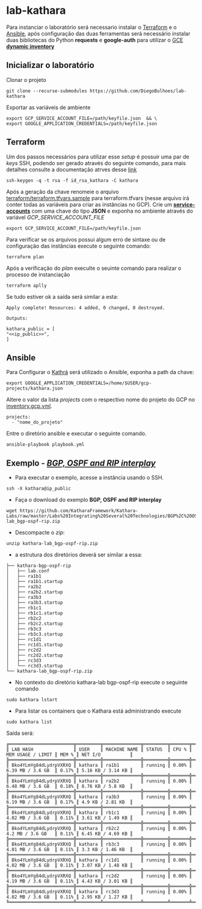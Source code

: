 # lab-kathara

Para instanciar o laboratório será necessario instalar o [Terraform](https://terraform.io/) e o [Ansible](https://www.ansible.com/), após configuração das duas ferramentas será necessário instalar duas bibliotecas do Python **requests** e **google-auth** para utilizar o [GCE **dynamic inventory**](https://docs.ansible.com/ansible/latest/scenario_guides/guide_gce.html)

## Inicializar o laboratório

Clonar o projeto

```shell
git clone --recurse-submodules https://github.com/DiegoBulhoes/lab-kathara
```

Exportar as variáveis de ambiente

```shell
export GCP_SERVICE_ACCOUNT_FILE=/path/keyfile.json  && \
export GOOGLE_APPLICATION_CREDENTIALS=/path/keyfile.json
```

## Terraform

Um dos passos necessários para utilizar esse _setup_ é possuir uma par de _keys_ SSH, podendo ser gerado através do seguinte comando, para mais detalhes consulte a documentação atrves desse [link](https://wiki.debian.org/SSH)

```shell
ssh-keygen -q -t rsa -f id_rsa_kathara -C kathara
```

Após a geração da chave renomeie o arquivo [terraform/terraform.tfvars.sample](terraform/terraform.tfvars.sample) para terraform.tfvars (nesse arquivo irá conter todas as variáveis para criar as instâncias no GCP). Crie um [**service-accounts**](https://cloud.google.com/compute/docs/access/service-accounts) com uma chave do tipo **JSON** e exponha no ambiente através do variável _GCP_SERVICE_ACCOUNT_FILE_

```shell
export GCP_SERVICE_ACCOUNT_FILE=/path/keyfile.json
```

Para verificar se os arquivos possui algum erro de sintaxe ou de configuração das instâncias execute o seguinte comando:

```shell
terraform plan
```

Após a verificação do _plan_ execulte o seuinte comando para realizar o processo de instanciação

```shell
terraform aplly
```

Se tudo estiver ok a saída será similar a esta:

```text
Apply complete! Resources: 4 added, 0 changed, 0 destroyed.

Outputs:

kathara_public = [
"<<ip_public>>",
]
```

## Ansible

Para Configurar o [Kathrá](https://github.com/KatharaFramework/Kathara/) será utilizado o Ansible, exponha a path da chave:

```shell
export GOOGLE_APPLICATION_CREDENTIALS=/home/$USER/gcp-projects/kathara.json
```

Altere o valor da lista _projects_ com o respectivo nome do projeto do GCP no [inventory.gcp.yml](https://github.com/DiegoBulhoes/lab-kathara/blob/master/ansible/inventory.gcp.yml.example).

```text
projects:
  - "nome_do_projeto"
```

Entre o diretório ansible e executar o seguinte comando.

```shell
ansible-playbook playbook.yml
```

## Exemplo - [_BGP, OSPF and RIP interplay_](https://github.com/KatharaFramework/Kathara/#example)

- Para executar o exemplo, acesse a instância usando o SSH.

```shell
ssh -X kathara@ip_public
```

- Faça o download do exemplo **BGP, OSPF and RIP interplay**

```shell
wget https://github.com/KatharaFramework/Kathara-Labs/raw/master/Labs%20Integrating%20Several%20Technologies/BGP%2C%20OSPF%20and%20RIP%20interplay/kathara-lab_bgp-ospf-rip.zip
```

- Descompacte o _zip_:

```
unzip kathara-lab_bgp-ospf-rip.zip
```

- a estrutura dos diretórios deverá ser similar a essa:

```text
├── kathara-bgp-ospf-rip
│   ├── lab.conf
│   ├── ra1b1
│   ├── ra1b1.startup
│   ├── ra2b2
│   ├── ra2b2.startup
│   ├── ra3b3
│   ├── ra3b3.startup
│   ├── rb1c1
│   ├── rb1c1.startup
│   ├── rb2c2
│   ├── rb2c2.startup
│   ├── rb3c3
│   ├── rb3c3.startup
│   ├── rc1d1
│   ├── rc1d1.startup
│   ├── rc2d2
│   ├── rc2d2.startup
│   ├── rc3d3
│   └── rc3d3.startup
└── kathara-lab_bgp-ospf-rip.zip

```

- No contexto do diretório kathara-lab bgp-ospf-rip execute o seguinte comando

```shell
sudo kathara lstart
```

- Para listar os containers que o Kathara está administrando execute

```shell
sudo kathara list
```

Saída será:

```text
╔════════════════════════╦═════════╦══════════════╦═════════╦═══════╦═══════════════════╦═══════╦═══════════════════╗
║ LAB HASH               ║ USER    ║ MACHINE NAME ║ STATUS  ║ CPU % ║ MEM USAGE / LIMIT ║ MEM % ║ NET I/O           ║
╠════════════════════════╬═════════╬══════════════╬═════════╬═══════╬═══════════════════╬═══════╬═══════════════════╣
║ Bko4YLmYg84dLydrpVXRXQ ║ kathara ║ ra1b1        ║ running ║ 0.00% ║ 6.39 MB / 3.6 GB  ║ 0.17% ║ 5.16 KB / 3.14 KB ║
╠════════════════════════╬═════════╬══════════════╬═════════╬═══════╬═══════════════════╬═══════╬═══════════════════╣
║ Bko4YLmYg84dLydrpVXRXQ ║ kathara ║ ra2b2        ║ running ║ 0.00% ║ 6.48 MB / 3.6 GB  ║ 0.18% ║ 8.76 KB / 5.8 KB  ║
╠════════════════════════╬═════════╬══════════════╬═════════╬═══════╬═══════════════════╬═══════╬═══════════════════╣
║ Bko4YLmYg84dLydrpVXRXQ ║ kathara ║ ra3b3        ║ running ║ 0.00% ║ 6.19 MB / 3.6 GB  ║ 0.17% ║ 4.9 KB / 2.81 KB  ║
╠════════════════════════╬═════════╬══════════════╬═════════╬═══════╬═══════════════════╬═══════╬═══════════════════╣
║ Bko4YLmYg84dLydrpVXRXQ ║ kathara ║ rb1c1        ║ running ║ 0.00% ║ 4.02 MB / 3.6 GB  ║ 0.11% ║ 3.61 KB / 1.49 KB ║
╠════════════════════════╬═════════╬══════════════╬═════════╬═══════╬═══════════════════╬═══════╬═══════════════════╣
║ Bko4YLmYg84dLydrpVXRXQ ║ kathara ║ rb2c2        ║ running ║ 0.00% ║ 4.2 MB / 3.6 GB   ║ 0.11% ║ 6.45 KB / 4.69 KB ║
╠════════════════════════╬═════════╬══════════════╬═════════╬═══════╬═══════════════════╬═══════╬═══════════════════╣
║ Bko4YLmYg84dLydrpVXRXQ ║ kathara ║ rb3c3        ║ running ║ 0.00% ║ 4.01 MB / 3.6 GB  ║ 0.11% ║ 3.3 KB / 1.46 KB  ║
╠════════════════════════╬═════════╬══════════════╬═════════╬═══════╬═══════════════════╬═══════╬═══════════════════╣
║ Bko4YLmYg84dLydrpVXRXQ ║ kathara ║ rc1d1        ║ running ║ 0.00% ║ 4.02 MB / 3.6 GB  ║ 0.11% ║ 3.07 KB / 1.48 KB ║
╠════════════════════════╬═════════╬══════════════╬═════════╬═══════╬═══════════════════╬═══════╬═══════════════════╣
║ Bko4YLmYg84dLydrpVXRXQ ║ kathara ║ rc2d2        ║ running ║ 0.00% ║ 4.19 MB / 3.6 GB  ║ 0.11% ║ 4.43 KB / 3.01 KB ║
╠════════════════════════╬═════════╬══════════════╬═════════╬═══════╬═══════════════════╬═══════╬═══════════════════╣
║ Bko4YLmYg84dLydrpVXRXQ ║ kathara ║ rc3d3        ║ running ║ 0.00% ║ 4.02 MB / 3.6 GB  ║ 0.11% ║ 2.95 KB / 1.27 KB ║
╚════════════════════════╩═════════╩══════════════╩═════════╩═══════╩═══════════════════╩═══════╩═══════════════════╝
```
